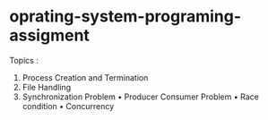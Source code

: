 # oprating-system-programing-assigment

Topics : 
1) Process Creation and Termination
2) File Handling
3) Synchronization Problem
    • Producer Consumer Problem
    • Race condition 
    • Concurrency 

